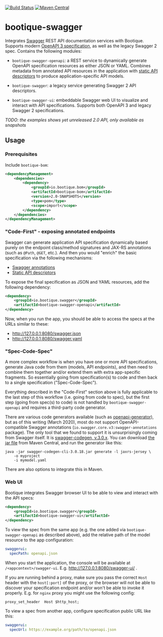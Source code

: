 <!--
  Licensed to ObjectStyle LLC under one
  or more contributor license agreements.  See the NOTICE file
  distributed with this work for additional information
  regarding copyright ownership.  The ObjectStyle LLC licenses
  this file to you under the Apache License, Version 2.0 (the
  "License"); you may not use this file except in compliance
  with the License.  You may obtain a copy of the License at

    http://www.apache.org/licenses/LICENSE-2.0

  Unless required by applicable law or agreed to in writing,
  software distributed under the License is distributed on an
  "AS IS" BASIS, WITHOUT WARRANTIES OR CONDITIONS OF ANY
  KIND, either express or implied.  See the License for the
  specific language governing permissions and limitations
  under the License.
  -->

[![Build Status](https://travis-ci.org/bootique/bootique-swagger.svg)](https://travis-ci.org/bootique/bootique-swagger)
[![Maven Central](https://img.shields.io/maven-central/v/io.bootique.swagger/bootique-swagger.svg?colorB=brightgreen)](https://search.maven.org/artifact/io.bootique.swagger/bootique-swagger/)

# bootique-swagger

Integrates [Swagger](http://swagger.io/) REST API documentation services with Bootique. Supports modern
[OpenAPI 3 specification](https://swagger.io/docs/specification/about/), as well as the legacy Swagger 2 spec. Contains
the following modules:

* `bootique-swagger-openapi`: a REST service to dynamically generate OpenAPI specification resources as either
JSON or YAML. Combines metadata from annotated API resources in the application with
[static API descriptors](https://github.com/swagger-api/swagger-core/wiki/Swagger-2.X---Integration-and-Configuration#known-locations)
to produce application-specific API models.

* `bootique-swagger`: a legacy service generating Swagger 2 API descriptors.

* `bootique-swagger-ui`: embeddable Swagger web UI to visualize and interact with API specifications. Supports both
OpenAPI 3 and legacy Swagger 2 specifications.

_TODO: the examples shows yet unreleased 2.0 API, only available as snapshots_

## Usage

### Prerequisites

Include ```bootique-bom```:
```xml
<dependencyManagement>
    <dependencies>
        <dependency>
            <groupId>io.bootique.bom</groupId>
            <artifactId>bootique-bom</artifactId>
            <version>2.0-SNAPSHOTS</version>
            <type>pom</type>
            <scope>import</scope>
        </dependency>
    </dependencies>
</dependencyManagement>
```

### "Code-First" - exposing annotated endpoints

Swagger can generate application API specification dynamically based purely on the endpoint class/method signatures and JAX-RS
annotations (such as `@Path`, `@GET`, etc.). And then you would "enrich" the basic specification via the following mechanisms:

* [Swagger annotations](https://github.com/swagger-api/swagger-core/wiki/Swagger-2.X---Annotations)
* [Static API descriptors](https://github.com/swagger-api/swagger-core/wiki/Swagger-2.X---Integration-and-Configuration#known-locations)

To expose the final specification as JSON and YAML resources, add the following dependency:
```xml
<dependency>
	<groupId>io.bootique.swagger</groupId>
	<artifactId>bootique-swagger-openapi</artifactId>
</dependency>
```
Now, when you run the app, you should be able to access the specs at the URLs similar to these:

* http://127.0.0.1:8080/swagger.json
* http://127.0.0.1:8080/swagger.yaml

### "Spec-Code-Spec"

A more complex workflow is when you have one or more API specifications, generate Java code from them (models, API
endpoints), and then need to combine them together and/or extend them with extra app-specific fragments. So essentially
going from specification(s) to code and then back to a single specification ("Spec-Code-Spec").

Everything described in the "Code-First" section above is fully applicable to the last step of this workflow
(i.e. going from code to spec), but the first step (going from spec(s) to code) is not handled by
`bootique-swagger-openapi` and requires a third-party code generator.

There are various code generators available (such as
[openapi-generator](https://github.com/OpenAPITools/openapi-generator)), but as of this writing (March 2020), most do not
support OpenAPI-compatible Swagger annotations (`io.swagger.core.v3:swagger-annotations` package). The only tool that
we found to support it is unsurprisingly coming from Swagger itself. It is
[swagger-codegen, v.3.0.x](https://github.com/swagger-api/swagger-codegen/tree/3.0.0). You can download
[the jar file](https://search.maven.org/remotecontent?filepath=io/swagger/codegen/v3/swagger-codegen-cli/3.0.18/swagger-codegen-cli-3.0.18.jar)
from Maven Central, and run the generator like this:

```
java -jar swagger-codegen-cli-3.0.18.jar generate -l jaxrs-jersey \
    -o myproject
    -i mymodel.yaml
```
There are also options to integrate this in Maven.

### Web UI

Bootique integrates Swagger browser UI to be able to view and interact with the API specs:

```xml
<dependency>
	<groupId>io.bootique.swagger</groupId>
	<artifactId>bootique-swagger-ui</artifactId>
</dependency>
```

To view the spec from the same app (e.g. the one added via `bootique-swagger-openapi` as described above), add the
relative path of the model resource to the app configuration:
```yml
swaggerui:
  specPath: openapi.json
```
When you start the application, the console will be available at `/<appcontext>/swagger-ui`. E.g.
http://127.0.0.1:8080/swagger-ui/ .

If you are running behind a proxy, make sure you pass the correct `Host` header with the `host[:port]` of the proxy,
or the browser will not be able to discover your specification endpoint and/or won't be able to invoke it properly.
E.g. for `nginx` proxy you might use the following config:

```
proxy_set_header  Host $http_host;
```

To view a spec from another app, configure specification public URL like this:
```yml
swaggerui:
  specUrl: https://example.org/path/to/openapi.json
```

